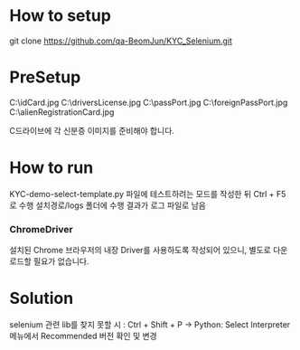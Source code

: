 # How to setup
git clone https://github.com/qa-BeomJun/KYC_Selenium.git

# PreSetup 
C:\idCard.jpg
C:\driversLicense.jpg
C:\passPort.jpg
C:\foreignPassPort.jpg
C:\alienRegistrationCard.jpg

C드라이브에 각 신분증 이미지를 준비해야 합니다.

# How to run
KYC-demo-select-template.py 파일에 테스트하려는 모드를 작성한 뒤 Ctrl + F5 로 수행
설치경로/logs 폴더에 수행 결과가 로그 파일로 남음

### ChromeDriver
설치된 Chrome 브라우저의 내장 Driver를 사용하도록 작성되어 있으니, 별도로 다운로드할 필요가 없습니다.

# Solution
selenium 관련 lib를 찾지 못할 시
: Ctrl + Shift + P -> Python: Select Interpreter 메뉴에서 Recommended 버전 확인 및 변경
